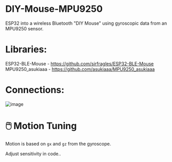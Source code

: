 # DIY-Mouse-MPU9250
ESP32 into a wireless Bluetooth "DIY Mouse" using gyroscopic data from an MPU9250 sensor.

# Libraries:
ESP32-BLE-Mouse - https://github.com/sirfragles/ESP32-BLE-Mouse
MPU9250_asukiaaa - https://github.com/asukiaaa/MPU9250_asukiaaa

# Connections:

![image](https://github.com/user-attachments/assets/e8ba5b7d-006e-4118-9546-2a52b83607ab)

# 🖱️ Motion Tuning

Motion is based on `gx` and `gz` from the gyroscope.

Adjust sensitivity in code..
